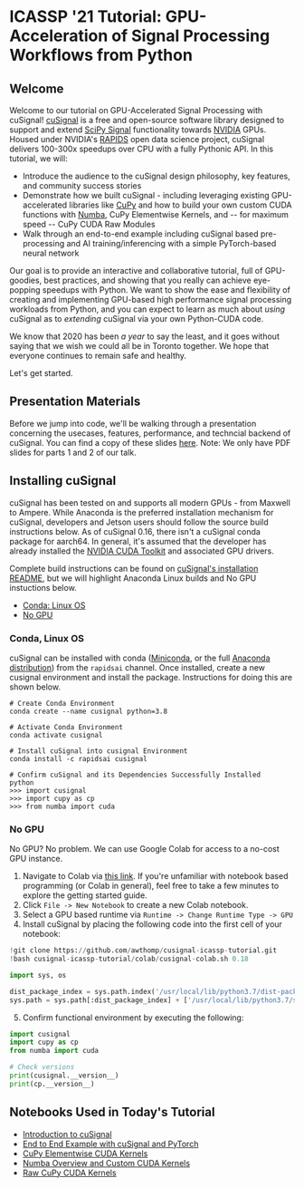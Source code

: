 # ICASSP '21 Tutorial: GPU-Acceleration of Signal Processing Workflows from Python

## Welcome
Welcome to our tutorial on GPU-Accelerated Signal Processing with cuSignal! [cuSignal](https://github.com/rapidsai/cusignal) is a free and open-source software library designed to support and extend [SciPy Signal](https://docs.scipy.org/doc/scipy/reference/signal.html) functionality towards [NVIDIA](https://www.nvidia.com/en-us/) GPUs. Housed under NVIDIA's [RAPIDS](https://rapids.ai/) open data science project, cuSignal delivers 100-300x speedups over CPU with a fully Pythonic API. In this tutorial, we will:
- Introduce the audience to the cuSignal design philosophy, key features, and community success stories
- Demonstrate how we built cuSignal - including leveraging existing GPU-accelerated libraries like [CuPy](https://cupy.dev/) and how to build your own custom CUDA functions with [Numba](https://numba.pydata.org/), CuPy Elementwise Kernels, and -- for maximum speed -- CuPy CUDA Raw Modules
- Walk through an end-to-end example including cuSignal based pre-processing and AI training/inferencing with a simple PyTorch-based neural network

Our goal is to provide an interactive and collaborative tutorial, full of GPU-goodies, best practices, and showing that you really can achieve eye-popping speedups with Python. We want to show the ease and flexibility of creating and implementing GPU-based high performance signal processing workloads from Python, and you can expect to learn as much about *using* cuSignal as to *extending* cuSignal via your own Python-CUDA code.

We know that 2020 has been *a year* to say the least, and it goes without saying that we wish we could all be in Toronto together. We hope that everyone continues to remain safe and healthy.

Let's get started.

## Presentation Materials
Before we jump into code, we'll be walking through a presentation concerning the usecases, features, performance, and techncial backend of cuSignal. You can find a copy of these slides [here](https://github.com/awthomp/cusignal-icassp-tutorial/tree/main/slides). Note: We only have PDF slides for parts 1 and 2 of our talk.

## Installing cuSignal
cuSignal has been tested on and supports all modern GPUs - from Maxwell to Ampere. While Anaconda is the preferred installation mechanism for cuSignal, developers and Jetson users should follow the source build instructions below. As of cuSignal 0.16, there isn't a cuSignal conda package for aarch64. In general, it's assumed that the developer has already installed the [NVIDIA CUDA Toolkit](https://developer.nvidia.com/cuda-toolkit) and associated GPU drivers.

Complete build instructions can be found on [cuSignal's installation README](https://github.com/rapidsai/cusignal#installation), but we will highlight Anaconda Linux builds and No GPU instuctions below.

* [Conda: Linux OS](#conda-linux-os)
* [No GPU](#no-gpu)

### Conda, Linux OS
cuSignal can be installed with conda ([Miniconda](https://docs.conda.io/en/latest/miniconda.html), or the full [Anaconda distribution](https://www.anaconda.com/distribution/)) from the `rapidsai` channel. Once installed, create a new cusignal environment and install the package. Instructions for doing this are shown below.

```
# Create Conda Environment
conda create --name cusignal python=3.8

# Activate Conda Environment
conda activate cusignal

# Install cuSignal into cusignal Environment
conda install -c rapidsai cusignal

# Confirm cuSignal and its Dependencies Successfully Installed
python
>>> import cusignal
>>> import cupy as cp
>>> from numba import cuda
```

### No GPU
No GPU? No problem. We can use Google Colab for access to a no-cost GPU instance.
1. Navigate to Colab via [this link](https://colab.research.google.com/notebooks/intro.ipynb). If you're unfamiliar with notebook based programming (or Colab in general), feel free to take a few minutes to explore the getting started guide.
2. Click `File -> New Notebook` to create a new Colab notebook.
3. Select a GPU based runtime via `Runtime -> Change Runtime Type -> GPU`
4. Install cuSignal by placing the following code into the first cell of your notebook:

```python
!git clone https://github.com/awthomp/cusignal-icassp-tutorial.git
!bash cusignal-icassp-tutorial/colab/cusignal-colab.sh 0.18

import sys, os

dist_package_index = sys.path.index('/usr/local/lib/python3.7/dist-packages')
sys.path = sys.path[:dist_package_index] + ['/usr/local/lib/python3.7/site-packages'] + sys.path[dist_package_index:]
```
5. Confirm functional environment by executing the following:

```python
import cusignal
import cupy as cp
from numba import cuda

# Check versions
print(cusignal.__version__)
print(cp.__version__)
```

## Notebooks Used in Today's Tutorial
* [Introduction to cuSignal](https://github.com/awthomp/cusignal-icassp-tutorial/blob/main/notebooks/cusignal_api/cusignal_api_examples.ipynb)
* [End to End Example with cuSignal and PyTorch](https://github.com/awthomp/cusignal-icassp-tutorial/blob/main/notebooks/cusignal_api/cusignal_AI_training.ipynb)
* [CuPy Elementwise CUDA Kernels](https://github.com/awthomp/cusignal-icassp-tutorial/tree/main/notebooks/cupy_elementwise)
* [Numba Overview and Custom CUDA Kernels](https://github.com/awthomp/cusignal-icassp-tutorial/blob/main/notebooks/numba_cuda/numba_cuda_examples.ipynb)
* [Raw CuPy CUDA Kernels](https://github.com/awthomp/cusignal-icassp-tutorial/tree/main/notebooks/raw_cupy_cuda)
